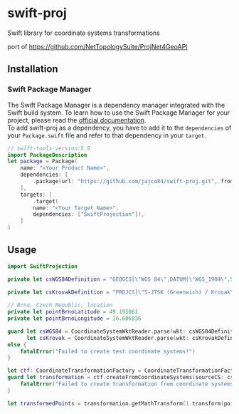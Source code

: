 # swift-proj
Swift library for coordinate systems transformations

port of https://github.com/NetTopologySuite/ProjNet4GeoAPI

## Installation

### Swift Package Manager
The Swift Package Manager is a dependency manager integrated with the Swift build system. To learn how to use the Swift Package Manager for your project, please read the [official documentation](https://github.com/apple/swift-package-manager/blob/master/Documentation/Usage.md).  
To add swift-proj as a dependency, you have to add it to the `dependencies` of your `Package.swift` file and refer to that dependency in your `target`.

```swift
// swift-tools-version:5.9
import PackageDescription
let package = Package(
    name: "<Your Product Name>",
    dependencies: [
		.package(url: "https://github.com/jajco84/swift-proj.git", from: "0.1.0"))
    ],
    targets: [
        .target(
		name: "<Your Target Name>",
		dependencies: ["SwiftProjection"]),
    ]
)
```

## Usage

```swift
import SwiftProjection

private let csWGS84Definition = "GEOGCS[\"WGS 84\",DATUM[\"WGS_1984\",SPHEROID[\"WGS 84\",6378137,298.257223563,AUTHORITY[\"EPSG\",\"7030\"]],AUTHORITY[\"EPSG\",\"6326\"]],PRIMEM[\"Greenwich\",0,AUTHORITY[\"EPSG\",\"8901\"]],UNIT[\"degree\",0.01745329251994328,AUTHORITY[\"EPSG\",\"9122\"]],AUTHORITY[\"EPSG\",\"4326\"]]"

private let csKrovakDefinition = "PROJCS[\"S-JTSK (Greenwich) / Krovak\",GEOGCS[\"S-JTSK (Greenwich)\",DATUM[\"S_JTSK_Greenwich\",SPHEROID[\"Bessel 1841\",6377397.155,299.1528128,AUTHORITY[\"EPSG\",\"7004\"]],TOWGS84[570.8,85.7,462.8,4.998,1.587,5.261,3.56],AUTHORITY[\"EPSG\",\"6818\"]],PRIMEM[\"Greenwich\",0,AUTHORITY[\"EPSG\",\"8901\"]],UNIT[\"degree\",0.0174532925199432958,AUTHORITY[\"EPSG\",\"9122\"]],AUTHORITY[\"EPSG\",\"4818\"]],PROJECTION[\"Krovak\"],PARAMETER[\"latitude_of_center\",49.5],PARAMETER[\"longitude_of_center\",24.83333333333333],PARAMETER[\"X_Scale\",-1],PARAMETER[\"Y_Scale\",1],PARAMETER[\"XY_Plane_Rotation\",90],PARAMETER[\"azimuth\",30.28813975277778],PARAMETER[\"pseudo_standard_parallel_1\",78.5],PARAMETER[\"scale_factor\",0.9999],PARAMETER[\"false_easting\",0],PARAMETER[\"false_northing\",0],UNIT[\"metre\",1,AUTHORITY[\"EPSG\",\"9001\"]],AUTHORITY[\"EPSG\",\"102067\"]]"
    
// Brno, Czech Republic, location
private let pointBrnoLatitude = 49.195061
private let pointBrnoLongitude = 16.606836

guard let csWGS84 = CoordinateSystemWktReader.parse(wkt: csWGS84Definition) as? ICoordinateSystem,
      let csKrovak = CoordinateSystemWktReader.parse(wkt: csKrovakDefinition) as? ICoordinateSystem
else {
    fatalError("Failed to create test coordinate systems!")
}

let ctf: CoordinateTransformationFactory = CoordinateTransformationFactory()
guard let transformation = ctf.createFromCoordinateSystems(sourceCS: csWGS84, csKrovak) else {
    fatalError("Failed to create transformation from coordinate systems!")
}

let transformedPoints = transformation.getMathTransform().transform(point: [pointBrnoLatitude, pointBrnoLongitude])
```

